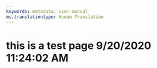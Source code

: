 ```yaml
---
keywords: metadata, user manual
ms.translationtype: Human Translation
---
```

# this is a test page 9/20/2020 11:24:02 AM